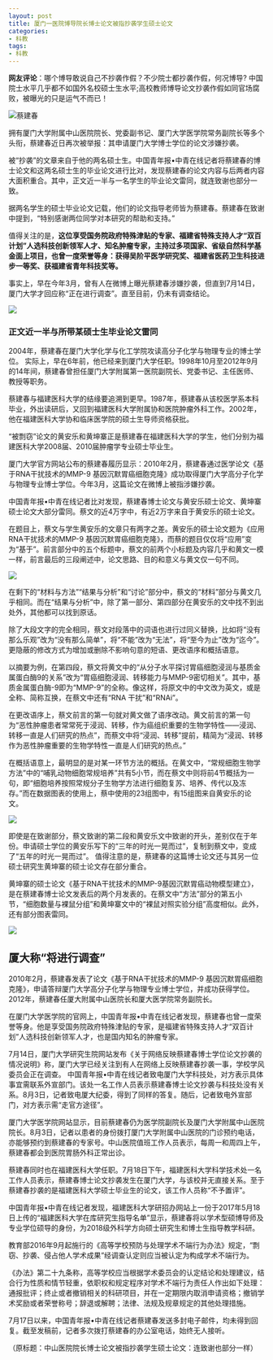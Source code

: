 ```yaml
---
layout: post
title: 厦门一医院博导院长博士论文被指抄袭学生硕士论文
categories:
- 科教
tags:
- 科教
---
```

**网友评论**：哪个博导敢说自己不抄袭作假？不少院士都抄袭作假，何况博导? 中国院士水平几乎都不如国外名校硕士生水平;高校教师博导论文抄袭作假如同官场腐败，被曝光的只是运气不而已！
<!--more-->

![](http://image.thepaper.cn/wap/image/6/17/646.jpg)蔡建春

拥有厦门大学附属中山医院院长、党委副书记、厦门大学医学院常务副院长等多个头衔，蔡建春近日再次被举报：其申请厦门大学博士学位的论文涉嫌抄袭。

被“抄袭”的文章来自于他的两名硕士生。中国青年报•中青在线记者将蔡建春的博士论文和这两名硕士生的毕业论文进行比对，发现蔡建春的论文内容与后两者内容大面积重合。其中，正文近一半与一名学生的毕业论文雷同，就连致谢也部分一致。

据两名学生的硕士毕业论文记载，他们的论文指导老师皆为蔡建春。蔡建春在致谢中提到，“特别感谢两位同学对本研究的帮助和支持。”

值得关注的是，**这位享受国务院政府特殊津贴的专家、福建省特殊支持人才“双百计划”人选科技创新领军人才、知名肿瘤专家，主持过多项国家、省级自然科学基金面上项目，也曾一度荣誉等身：获得吴阶平医学研究奖、福建省医药卫生科技进步一等奖、获福建省青年科技奖等。**

事实上，早在今年3月，曾有人在微博上曝光蔡建春涉嫌抄袭，但直到7月14日，厦门大学才回应称“正在进行调查”。直至目前，仍未有调查结论。

![](http://image.thepaper.cn/wap/image/6/17/631.jpg)

### 正文近一半与所带某硕士生毕业论文雷同

2004年，蔡建春在厦门大学化学与化工学院攻读高分子化学与物理专业的博士学位。
实际上，早在6年前，他已经来到厦门大学任职。1998年10月至2012年9月的14年间，蔡建春曾担任厦门大学附属第一医院副院长、党委书记、主任医师、教授等职务。

蔡建春与福建医科大学的结缘要追溯到更早。1987年，蔡建春从该校医学系本科毕业，外出读研后，又回到福建医科大学附属协和医院肿瘤外科工作。2002年，他在福建医科大学协和临床医学院的硕士生导师资格获批。

“被剽窃”论文的黄安乐和黄坤寨正是蔡建春在福建医科大学的学生，他们分别为福建医科大学2008届、2010届肿瘤学专业硕士毕业生。

厦门大学官方网站公布的蔡建春履历显示：2010年2月，蔡建春通过医学论文《基于RNA干扰技术的MMP-9 基因沉默胃癌细胞克隆》成功取得厦门大学高分子化学与物理专业博士学位。今年3月，这篇论文在微博上被指涉嫌抄袭。

中国青年报•中青在线记者比对发现，蔡建春博士论文与黄安乐硕士论文、黄坤寨硕士论文大部分雷同。蔡文的近4万字中，有近2万字来自于黄安乐的硕士论文。

在题目上，蔡文与学生黄安乐的文章只有两字之差。黄安乐的硕士论文题为《应用RNA干扰技术的MMP-9 基因沉默胃癌细胞克隆》，而蔡的题目仅仅将“应用”变为“基于”。前言部分中的五个标题中，蔡文的前两个小标题及内容几乎和黄文一模一样，前言最后的三段阐述中，论文思路、目的和意义与黄文仅一句不同。

![](http://image.thepaper.cn/wap/image/6/17/632.jpg)

在剩下的“材料与方法”“结果与分析”和“讨论”部分中，蔡文的“材料”部分与黄文几乎相同。而在“结果与分析”中，除了第一部分、第四部分在黄安乐的文中找不到出处外，其他都可以找到原话。

除了大段文字的完全相同，蔡文对段落中的词语也进行过同义替换，比如将“没有那么乐观”改为“没有那么简单”，将“不能”改为“无法”，将“至今为止”改为“迄今”。更隐蔽的修改方式为增加或删除不影响句意的短语、更改语序和概括语意。

以摘要为例，在第四段，蔡文将黄文中的“从分子水平探讨胃癌细胞浸润与基质金属蛋白酶9的关系”改为“胃癌细胞浸润、转移能力与MMP-9密切相关”。其中，基质金属蛋白酶-9即为“MMP-9”的全称。像这样，将原文中的中文改为英文，或是全称、简称互换，在蔡文中还有“RNA 干扰”和“RNAi”。

在更改语序上，蔡文前言的第一句就对黄文做了语序改动。黄文前言的第一句为“恶性肿瘤患者常常死于浸润、转移，作为癌组织重要的生物学特性——浸润、转移一直是人们研究的热点”，而蔡文中将“浸润、转移”提前，精简为“浸润、转移作为恶性肿瘤重要的生物学特性一直是人们研究的热点。”

在概括语意上，最明显的是对某一环节方法的概括。在黄文中，“常规细胞生物学方法”中的“哺乳动物细胞常规培养”共有5小节，而在蔡文中则将前4节概括为一句，即“细胞培养按照常规分子生物学方法进行细胞复苏、培养、传代以及冻存。”而在数据图表的使用上，蔡中使用的23组图中，有15组图来自黄安乐的论文。

![](http://image.thepaper.cn/wap/image/6/17/633.jpg)

即使是在致谢部分，蔡文致谢的第二段和黄安乐文中致谢的开头，差别仅在于年份。申请硕士学位的黄安乐写下的“三年的时光一晃而过”，复制到蔡文中，变成了“五年的时光一晃而过”。
值得注意的是，蔡建春的这篇博士论文还与其另一位硕士研究生黄坤寨的硕士论文存在部分重合。

黄坤寨的硕士论文《基于RNA干扰技术的MMP-9基因沉默胃癌动物模型建立》，是在蔡建春博士论文发表后的两个月发表的。在蔡文中“方法”部分的第五小节，“细胞数量与裸鼠分组”和黄坤寨文中的“裸鼠对照实验分组”高度相似。此外，还有部分图表雷同。

![](http://image.thepaper.cn/wap/image/6/17/634.jpg)

## 厦大称“将进行调查”

2010年2月，蔡建春发表了论文《基于RNA干扰技术的MMP-9 基因沉默胃癌细胞克隆》，申请答辩厦门大学高分子化学与物理专业博士学位，并成功获得学位。2012年，蔡建春任厦大附属中山医院长和厦大医学院常务副院长。

在厦门大学医学院的官网上，中国青年报•中青在线记者发现，蔡建春也曾一度荣誉等身。他是享受国务院政府特殊津贴的专家，是福建省特殊支持人才“双百计划”人选科技创新领军人才，也是国内知名的肿瘤专家。

7月14日，厦门大学研究生院网站发布《关于网络反映蔡建春博士学位论文抄袭的情况说明》称，厦门大学已经关注到有人在网络上反映蔡建春抄袭一事，学校学风委员会正在调查。
中国青年报•中青在线记者致电厦门大学科技处，对方表示具体事宜需联系外宣部门。该处一名工作人员表示蔡建春博士论文抄袭与科技处没有关系。8月3日，记者致电厦大纪委，得到了同样的答复。随后，记者致电外宣部门，对方表示需“走官方途径”。

厦门大学医学院网站显示，目前蔡建春仍为医学院副院长及厦门大学附属中山医院院长。8月3日，记者以患者的身份拨打厦门大学附属中山医院的门诊预约电话，亦能够预约到蔡建春的专家号。中山医院值班工作人员表示，每周一和周四上午，蔡建春都会到医院胃肠外科正常出诊。

蔡建春同时也在福建医科大学任职。7月18日下午，福建医科大学科学技术处一名工作人员表示，蔡建春博士论文抄袭发生在厦门大学，与该校并无直接关系。至于蔡建春抄袭的是福建医科大学硕士毕业生的论文，该工作人员称“不予置评”。

中国青年报•中青在线记者发现，福建医科大学研招办网站上一份于2017年5月18日上传的“福建医科大学在库研究生指导名单”显示，蔡建春将以学术型硕博导师及专业学位硕导的身份，为2018级外科学方向硕士研究生和博士生指导教学科研。

教育部2016年9月起施行的《高等学校预防与处理学术不端行为办法》规定，“剽窃、抄袭、侵占他人学术成果”经调查认定则应当被认定为构成学术不端行为。

《办法》第二十九条称，高等学校应当根据学术委员会的认定结论和处理建议，结合行为性质和情节轻重，依职权和规定程序对学术不端行为责任人作出如下处理：通报批评；终止或者撤销相关的科研项目，并在一定期限内取消申请资格；撤销学术奖励或者荣誉称号；辞退或解聘；法律、法规及规章规定的其他处理措施。

7月17日以来，中国青年报•中青在线记者蔡建春发送多封电子邮件，均未得到回复。截至发稿前，记者多次拨打蔡建春的办公室电话，始终无人接听。

（原标题：中山医院院长博士论文被指抄袭学生硕士论文：连致谢也部分一样）
